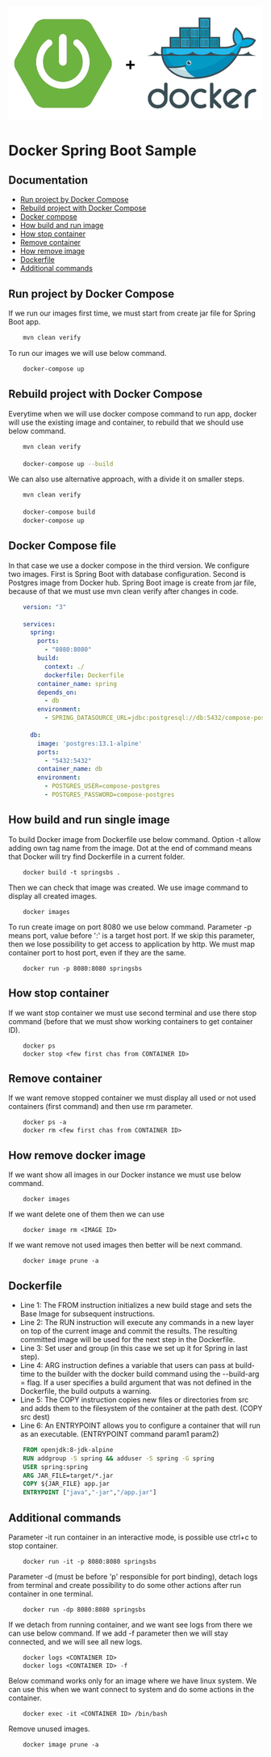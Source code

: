 ![Spring Boot + Docker](src/main/resources/static/docker-spring.png)
# Docker Spring Boot Sample

## Documentation

* [Run project by Docker Compose](#run-project-by-docker-compose)
* [Rebuild project with Docker Compose](#rebuild-project-with-docker-compose)
* [Docker compose](#docker-compose-file)
* [How build and run image](#how-build-and-run-single-image) 
* [How stop container](#how-stop-container)
* [Remove container](#remove-container)
* [How remove image](#how-remove-image)
* [Dockerfile](#dockerfile)
* [Additional commands](#additional-commands) 


## Run project by Docker Compose

If we run our images first time, we must start from create jar file for Spring Boot app.

```bash
    mvn clean verify
```

To run our images we will use below command.

```bash
    docker-compose up
```

## Rebuild project with Docker Compose

Everytime when we will use docker compose command to run app, docker will use the existing image and container, to rebuild that we should use below command.

```bash
    mvn clean verify

    docker-compose up --build
```

We can also use alternative approach, with a divide it on smaller steps.

```bash
    mvn clean verify

    docker-compose build
    docker-compose up
```

## Docker Compose file

In that case we use a docker compose in the third version. We configure two images. First is Spring Boot with database configuration. Second is Postgres image from Docker hub. Spring Boot image is create from jar file, because of that we must use mvn clean verify after changes in code. 

```yaml
    version: "3"
    
    services:
      spring:
        ports:
          - "8080:8080"
        build:
          context: ./
          dockerfile: Dockerfile
        container_name: spring
        depends_on:
          - db
        environment:
          - SPRING_DATASOURCE_URL=jdbc:postgresql://db:5432/compose-postgres
    
      db:
        image: 'postgres:13.1-alpine'
        ports:
          - "5432:5432"
        container_name: db
        environment:
          - POSTGRES_USER=compose-postgres
          - POSTGRES_PASSWORD=compose-postgres
```

## How build and run single image

To build Docker image from Dockerfile use below command. Option -t allow adding own tag name from the image. Dot at the end of command means that Docker will try find Dockerfile in a current folder.

```
    docker build -t springsbs .
``` 

Then we can check that image was created. We use image command to display all created images.

```
    docker images
```

To run create image on port 8080 we use below command. Parameter -p means port, value before ':' is a target host port. If we skip this parameter, then we lose possibility to get access to application by http. We must map container port to host port, even if they are the same.

```
    docker run -p 8080:8080 springsbs
```

## How stop container

If we want stop container we must use second terminal and use there stop command (before that we must show working containers to get container ID).

```
    docker ps
    docker stop <few first chas from CONTAINER ID>
```

## Remove container

If we want remove stopped container we must display all used or not used containers (first command) and then use rm parameter.

```
    docker ps -a
    docker rm <few first chas from CONTAINER ID>
```

## How remove docker image

If we want show all images in our Docker instance we must use below command.

```
    docker images
```

If we want delete one of them then we can use

```
    docker image rm <IMAGE ID>
```

If we want remove not used images then better will be next command.

```
    docker image prune -a 
```

## Dockerfile

* Line 1: The FROM instruction initializes a new build stage and sets the Base Image for subsequent instructions.
* Line 2: The RUN instruction will execute any commands in a new layer on top of the current image and commit the results. The resulting committed image will be used for the next step in the Dockerfile.
* Line 3: Set user and group (in this case we set up it for Spring in last step).
* Line 4: ARG instruction defines a variable that users can pass at build-time to the builder with the docker build command using the --build-arg <varname>=<value> flag. If a user specifies a build argument that was not defined in the Dockerfile, the build outputs a warning.
* Line 5: The COPY instruction copies new files or directories from src and adds them to the filesystem of the container at the path dest. (COPY src dest)
* Line 6: An ENTRYPOINT allows you to configure a container that will run as an executable. (ENTRYPOINT command param1 param2)

```Dockerfile
    FROM openjdk:8-jdk-alpine
    RUN addgroup -S spring && adduser -S spring -G spring
    USER spring:spring
    ARG JAR_FILE=target/*.jar
    COPY ${JAR_FILE} app.jar
    ENTRYPOINT ["java","-jar","/app.jar"]
```

## Additional commands

Parameter -it run container in an interactive mode, is possible use ctrl+c to stop container.

```
    docker run -it -p 8080:8080 springsbs
```

Parameter -d (must be before 'p' responsible for port binding), detach logs from terminal and create possibility to do some other actions after run container in one terminal. 

```
    docker run -dp 8080:8080 springsbs
```

If we detach from running container, and we want see logs from there we can use below command. If we add -f parameter then we will stay connected, and we will see all new logs.

```
    docker logs <CONTAINER ID>
    docker logs <CONTAINER ID> -f
```

Below command works only for an image where we have linux system. We can use this when we want connect to system and do some actions in the container.

```
    docker exec -it <CONTAINER ID> /bin/bash
```

Remove unused images.

```
    docker image prune -a
```
